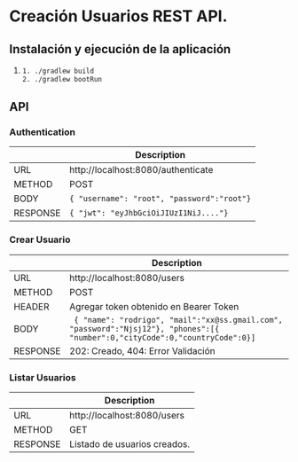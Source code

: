 # Creación Usuarios REST API.


##  Instalación y ejecución de la aplicación 
  
  1. ```bash
     1. ./gradlew build
     2. ./gradlew bootRun
     ``` 
 

## API

### Authentication
 |  | Description |
 | --- | ----------- |
 | URL | http://localhost:8080/authenticate |
 | METHOD | POST |
 | BODY | ``` { "username": "root", "password":"root"} ``` |
 | RESPONSE | ``` { "jwt": "eyJhbGciOiJIUzI1NiJ...."} ```|
 
### Crear Usuario 
|  | Description |
 | --- | ----------- |
 | URL | http://localhost:8080/users  |
 | METHOD | POST |
 | HEADER | Agregar token obtenido en Bearer Token |
 | BODY | ``` { "name": "rodrigo", "mail":"xx@ss.gmail.com", "password":"Njsj12"}, "phones":[{ "number":0,"cityCode":0,"countryCode":0}]``` |
 | RESPONSE | 202: Creado, 404: Error Validación|
 
 ### Listar Usuarios
 
  |  | Description |
  | --- | ----------- |
  | URL | http://localhost:8080/users |
  | METHOD | GET |
  | RESPONSE | Listado de usuarios creados.|
